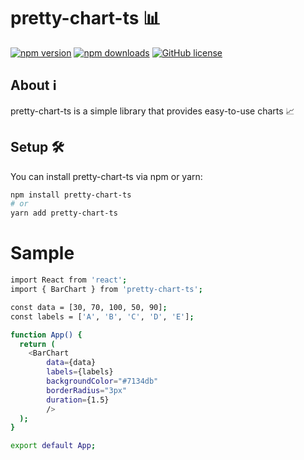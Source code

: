 # pretty-chart-ts 📊

[![npm version](https://img.shields.io/npm/v/pretty-chart-ts.svg)](https://www.npmjs.com/package/pretty-chart-ts)
[![npm downloads](https://img.shields.io/npm/dt/pretty-chart-ts.svg)](https://www.npmjs.com/package/pretty-chart-ts)
[![GitHub license](https://img.shields.io/github/license/yourusername/pretty-chart-ts)](https://github.com/yourusername/pretty-chart-ts/blob/main/LICENSE)

## About ℹ️

pretty-chart-ts is a simple library that provides easy-to-use charts 📈

## Setup 🛠️

You can install pretty-chart-ts via npm or yarn:

```bash
npm install pretty-chart-ts
# or
yarn add pretty-chart-ts
```

# Sample

```bash
import React from 'react';
import { BarChart } from 'pretty-chart-ts';

const data = [30, 70, 100, 50, 90];
const labels = ['A', 'B', 'C', 'D', 'E'];

function App() {
  return (
    <BarChart
        data={data}
        labels={labels}
        backgroundColor="#7134db"
        borderRadius="3px"
        duration={1.5}
		/>
  );
}

export default App;
```
